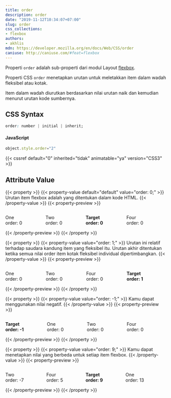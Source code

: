 ```yaml
---
title: order
description: order
date: "2019-11-12T10:34:07+07:00"
slug: order
css_collections:
- flexbox
authors:
- akhlis
mdn: https://developer.mozilla.org/en/docs/Web/CSS/order
caniuse: http://caniuse.com/#feat=flexbox
---
```


Properti `order` adalah sub-properti dari modul Layout [flexbox](/css/flexbox/).

Properti CSS `order` menetapkan urutan untuk meletakkan item dalam wadah fleksibel atau kotak.

Item dalam wadah diurutkan berdasarkan nilai urutan naik dan kemudian menurut urutan kode sumbernya.

## CSS Syntax
```css
order: number | initial | inherit;
```

#### JavaScript
```js
object.style.order="2"
```

{{< cssref default="0" inherited="tidak" animatable="ya" version="CSS3" >}}

## Attribute Value

{{< property >}}
{{< property-value default="default" value="order: 0;" >}}
Urutan item flexbox adalah yang ditentukan dalam kode HTML.
{{< /property-value >}}
{{< property-preview >}}
<div class="property__example order " id="order-0">
  <p class="block block--alpha text-sm leading-tight bg-green-100 p-4">One<br><em>order: 0</em></p>
  <p class="block block--beta text-sm leading-tight bg-blue-100 p-4">Two<br><em>order: 0</em></p>
  <p class="block block--pink text-sm leading-tight bg-pink-100 p-4"><strong>Target<br><em>order: 0</strong></em></p>
  <p class="block block--yellow text-sm leading-tight bg-yellow-100 p-4">Four<br><em>order: 0</em></p>
</div>
{{< /property-preview >}}
{{< /property >}}

{{< property >}}
{{< property-value value="order: 1;" >}}
Urutan ini relatif terhadap saudara kandung item yang fleksibel itu. Urutan akhir ditentukan ketika semua nilai order item kotak fleksibel individual dipertimbangkan.
{{< /property-value >}}
{{< property-preview >}}
<div class="property__example order " id="order-1">
  <p class="block block--alpha text-sm leading-tight bg-green-100 p-4">One<br><em>order: 0</em></p>
  <p class="block block--beta text-sm leading-tight bg-blue-100 p-4">Two<br><em>order: 0</em></p>
  <p class="block block--pink text-sm leading-tight bg-pink-100 p-4"><strong>Target<br><em>order: 1</em></strong></p>
  <p class="block block--yellow text-sm leading-tight bg-yellow-100 p-4">Four<br><em>order: 0</em></p>
</div>
{{< /property-preview >}}
{{< /property >}}

{{< property >}}
{{< property-value value="order: -1;" >}}
Kamu dapat menggunakan nilai negatif.
{{< /property-value >}}
{{< property-preview >}}
<div class="property__example order " id="order--1">
  <p class="block block--alpha text-sm leading-tight bg-green-100 p-4">One<br><em>order: 0</em></p>
  <p class="block block--beta text-sm leading-tight bg-blue-100 p-4">Two<br><em>order: 0</em></p>
  <p class="block block--pink text-sm leading-tight bg-pink-100 p-4"><strong>Target<br><em>order: -1</em></strong></p>
  <p class="block block--yellow text-sm leading-tight bg-yellow-100 p-4">Four<br><em>order: 0</em></p>
</div>
{{< /property-preview >}}
{{< /property >}}

{{< property >}}
{{< property-value value="order: 9;" >}}
Kamu dapat menetapkan nilai yang berbeda untuk setiap item flexbox.
{{< /property-value >}}
{{< property-preview >}}
<div class="property__example order " id="order-9">
  <p class="block block--alpha text-sm leading-tight bg-green-100 p-4">One<br><em>order: 13</em></p>
  <p class="block block--beta text-sm leading-tight bg-blue-100 p-4">Two<br><em>order: -7</em></p>
  <p class="block block--pink text-sm leading-tight bg-pink-100 p-4"><strong>Target<br><em>order: 9</em></strong></p>
  <p class="block block--yellow text-sm leading-tight bg-yellow-100 p-4">Four<br><em>order: 5</em></p>
</div>
{{< /property-preview >}}
{{< /property >}}

<style type="text/css">
  .order {
    display: flex;
  }

  .order .block {
    flex-grow: 1;
    flex-shrink: 1;
  }

  .order em {
    font-style: normal;
  }

  #order-1 .block--pink {
    order: 1;
  }

  #order--1 .block--pink {
    order: -1;
  }

  #order-9 .block--alpha {
    order: 13;
  }

  #order-9 .block--beta {
    order: -7;
  }

  #order-9 .block--pink {
    order: 9;
  }

  #order-9 .block--yellow {
    order: 5;
  }
</style>